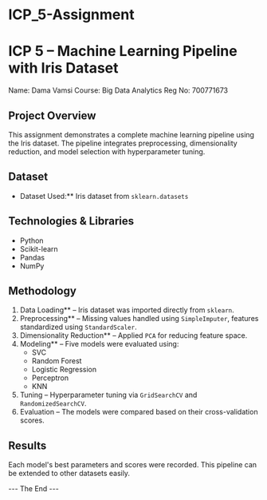 # ICP_5-Assignment

# ICP 5 – Machine Learning Pipeline with Iris Dataset
Name: Dama Vamsi
Course: Big Data Analytics
Reg No: 700771673

## Project Overview

This assignment demonstrates a complete machine learning pipeline using the Iris dataset.
The pipeline integrates preprocessing, dimensionality reduction, and model selection with hyperparameter tuning.

##  Dataset

- Dataset Used:** Iris dataset from `sklearn.datasets`

##  Technologies & Libraries

- Python
- Scikit-learn
- Pandas
- NumPy

##  Methodology

1. Data Loading** – Iris dataset was imported directly from `sklearn`.
2. Preprocessing** – Missing values handled using `SimpleImputer`, features standardized using `StandardScaler`.
3. Dimensionality Reduction** – Applied `PCA` for reducing feature space.
4. Modeling** – Five models were evaluated using:
   - SVC
   - Random Forest
   - Logistic Regression
   - Perceptron
   - KNN
5. Tuning – Hyperparameter tuning via `GridSearchCV` and `RandomizedSearchCV`.
6. Evaluation – The models were compared based on their cross-validation scores.

## Results

Each model's best parameters and scores were recorded. 
This pipeline can be extended to other datasets easily.

--- The End ---
